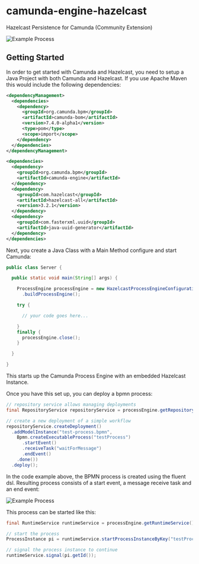 # camunda-engine-hazelcast

Hazelcast Persistence for Camunda (Community Extension)

![Example Process][img-logo]

## Getting Started

In order to get started with Camunda and Hazelcast, you need to setup a Java Project with both Camunda and Hazelcast. If you use Apache Maven this would include the following dependencies:

```xml
<dependencyManagement>
  <dependencies>
    <dependency>
      <groupId>org.camunda.bpm</groupId>
      <artifactId>camunda-bom</artifactId>
      <version>7.4.0-alpha1</version>
      <type>pom</type>
      <scope>import</scope>
    </dependency>
  </dependencies>
</dependencyManagement>

<dependencies>
  <dependency>
    <groupId>org.camunda.bpm</groupId>
    <artifactId>camunda-engine</artifactId>
  </dependency>
  <dependency>
    <groupId>com.hazelcast</groupId>
    <artifactId>hazelcast-all</artifactId>
    <version>3.2.1</version>
  </dependency>
  <dependency>
    <groupId>com.fasterxml.uuid</groupId>
    <artifactId>java-uuid-generator</artifactId>
  </dependency>
</dependencies>
```

Next, you create a Java Class with a Main Method configure and start Camunda:

```java
public class Server {

  public static void main(String[] args) {

    ProcessEngine processEngine = new HazelcastProcessEngineConfiguration()
      .buildProcessEngine();

    try {

      // your code goes here...

    }
    finally {
      processEngine.close();
    }

  }

}
```

This starts up the Camunda Process Engine with an embedded Hazelcast Instance.

Once you have this set up, you can deploy a bpmn process:

```java
// repository service allows managing deployments
final RepositoryService repositoryService = processEngine.getRepositoryService();

// create a new deployment of a simple workflow
repositoryService.createDeployment()
  .addModelInstance("test-process.bpmn",
    Bpmn.createExecutableProcess("testProcess")
      .startEvent()
      .receiveTask("waitForMessage")
      .endEvent()
    .done())
  .deploy();
```

In the code example above, the BPMN process is created using the fluent dsl. Resulting process
consists of a start event, a message receive task and an end event:

![Example Process][img-example1]

This process can be started like this:

```java
final RuntimeService runtimeService = processEngine.getRuntimeService();

// start the process
ProcessInstance pi = runtimeService.startProcessInstanceByKey("testProcess");

// signal the process instance to continue
runtimeService.signal(pi.getId());
```

[img-logo]: https://raw.githubusercontent.com/camunda/camunda-engine-hazelcast/master/docs/camundahazelcast.png
[img-example1]: https://raw.githubusercontent.com/camunda/camunda-engine-hazelcast/master/docs/example1.png
